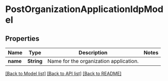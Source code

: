 # PostOrganizationApplicationIdpModel

## Properties
Name | Type | Description | Notes
------------ | ------------- | ------------- | -------------
**name** | **String** | Name for the organization application. | 

[[Back to Model list]](../README.md#documentation-for-models) [[Back to API list]](../README.md#documentation-for-api-endpoints) [[Back to README]](../README.md)



